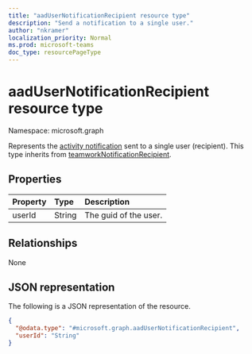 ```yaml
---
title: "aadUserNotificationRecipient resource type"
description: "Send a notification to a single user."
author: "nkramer"
localization_priority: Normal
ms.prod: microsoft-teams
doc_type: resourcePageType
---
```


# aadUserNotificationRecipient resource type

Namespace: microsoft.graph

Represents the [activity notification](../api/team-sendactivitynotification.md) sent to a single user (recipient). This type inherits from [teamworkNotificationRecipient](../resources/teamworknotificationrecipient.md).

## Properties

|Property|Type|Description|
|:---|:---|:---|
|userId|String|The guid of the user.|

## Relationships
None

## JSON representation
The following is a JSON representation of the resource.
<!-- {
  "blockType": "resource",
  "@odata.type": "microsoft.graph.aadUserNotificationRecipient"
}
-->
``` json
{
  "@odata.type": "#microsoft.graph.aadUserNotificationRecipient",
  "userId": "String"
}
```
